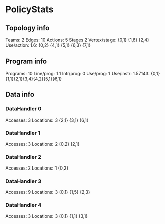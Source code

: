# PolicyStats
## Topology info
Teams:		2
Edges:		10
Actions:	5
Stages		2
Vertex/stage:	{0,1} {1,6} {2,4} 
Use/action:	1.6: {0,2} {4,1} {5,1} {6,3} {7,1} 

## Program info
Programs:	10
Line/prog:	1.1
Intr/prog:	0
Use/prog:	1
Use/instr:	1.57143: {0,1}{1,1}{2,1}{3,4}{4,2}{5,1}{6,1}

## Data info

### DataHandler 0
Accesses:	3
Locations:	3
{2,1} {3,1} {6,1} 

### DataHandler 1
Accesses:	3
Locations:	2
{0,2} {2,1} 

### DataHandler 2
Accesses:	2
Locations:	1
{0,2} 

### DataHandler 3
Accesses:	9
Locations:	3
{0,1} {1,5} {2,3} 

### DataHandler 4
Accesses:	3
Locations:	3
{0,1} {1,1} {3,1} 